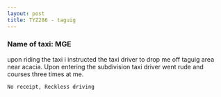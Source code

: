 ```yaml
---
layout: post
title: TYZ286 - taguig
---
```


### Name of taxi: MGE

upon riding the taxi i instructed the taxi driver to drop me off taguig area near acacia. Upon entering the subdivision taxi driver went rude and courses three times at me.

```No receipt, Reckless driving```
